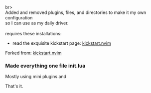 br><br>Added and removed plugins, files, and directories to make it my own configuration 
<br>so I can use as my daily driver. 
<br><br>
requires these installations:
- read the exquisite kickstart page: [kickstart.nvim](https://github.com/nvim-lua/kickstart.nvim)

Forked from: [kickstart.nvim](https://github.com/nvim-lua/kickstart.nvim)

### Made everything one file init.lua
Mostly using mini plugins and

That's it.

